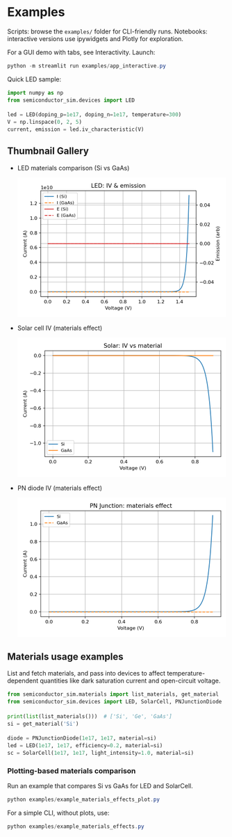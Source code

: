 # Examples

Scripts: browse the `examples/` folder for CLI-friendly runs.
Notebooks: interactive versions use ipywidgets and Plotly for exploration.

For a GUI demo with tabs, see Interactivity. Launch:

```powershell
python -m streamlit run examples/app_interactive.py
```

Quick LED sample:

```python
import numpy as np
from semiconductor_sim.devices import LED

led = LED(doping_p=1e17, doping_n=1e17, temperature=300)
V = np.linspace(0, 2, 5)
current, emission = led.iv_characteristic(V)
```

## Thumbnail Gallery

- LED materials comparison (Si vs GaAs)

	[![LED](images/led_materials.png)](devices/led.md)

- Solar cell IV (materials effect)

	[![Solar](images/solar_materials.png)](devices/solar_cell.md)

- PN diode IV (materials effect)

	[![PN](images/pn_materials.png)](devices/pn_junction.md)

## Materials usage examples

List and fetch materials, and pass into devices to affect temperature-dependent
quantities like dark saturation current and open-circuit voltage.

```python
from semiconductor_sim.materials import list_materials, get_material
from semiconductor_sim.devices import LED, SolarCell, PNJunctionDiode

print(list(list_materials()))  # ['Si', 'Ge', 'GaAs']
si = get_material('Si')

diode = PNJunctionDiode(1e17, 1e17, material=si)
led = LED(1e17, 1e17, efficiency=0.2, material=si)
sc = SolarCell(1e17, 1e17, light_intensity=1.0, material=si)
```

### Plotting-based materials comparison

Run an example that compares Si vs GaAs for LED and SolarCell.

```powershell
python examples/example_materials_effects_plot.py
```

For a simple CLI, without plots, use:

```powershell
python examples/example_materials_effects.py
```

